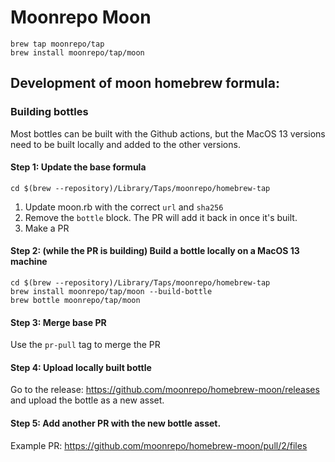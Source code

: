 # Moonrepo Moon


```shell
brew tap moonrepo/tap
brew install moonrepo/tap/moon
```



## Development of moon homebrew formula:

### Building bottles

Most bottles can be built with the Github actions, but the MacOS 13 versions need to be built locally and added to the other versions.

#### Step 1: Update the base formula

```
cd $(brew --repository)/Library/Taps/moonrepo/homebrew-tap
```

1. Update moon.rb with the correct `url` and `sha256`
2. Remove the `bottle` block. The PR will add it back in once it's built.
3. Make a PR

#### Step 2: (while the PR is building) Build a bottle locally on a MacOS 13 machine

```
cd $(brew --repository)/Library/Taps/moonrepo/homebrew-tap
brew install moonrepo/tap/moon --build-bottle
brew bottle moonrepo/tap/moon
```

#### Step 3: Merge base PR

Use the `pr-pull` tag to merge the PR

#### Step 4: Upload locally built bottle

Go to the release: https://github.com/moonrepo/homebrew-moon/releases and upload the bottle as a new asset.

#### Step 5: Add another PR with the new bottle asset.

Example PR: https://github.com/moonrepo/homebrew-moon/pull/2/files




